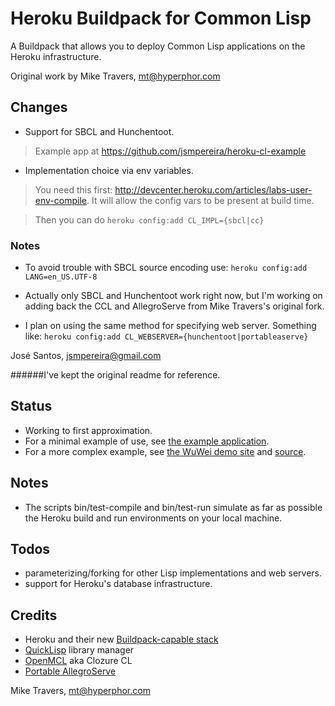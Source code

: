Heroku Buildpack for Common Lisp
================================

A Buildpack that allows you to deploy Common Lisp applications on the Heroku infrastructure.

Original work by Mike Travers, mt@hyperphor.com

## Changes 
* Support for SBCL and Hunchentoot.

> Example app at https://github.com/jsmpereira/heroku-cl-example

* Implementation choice via env variables.

> You need this first: http://devcenter.heroku.com/articles/labs-user-env-compile.
It will allow the config vars to be present at build time.

> Then you can do 
```heroku config:add CL_IMPL={sbcl|cc}```

### Notes

* To avoid trouble with SBCL source encoding use:
```heroku config:add LANG=en_US.UTF-8```

* Actually only SBCL and Hunchentoot work right now, but I'm working
on adding back the CCL and AllegroServe from Mike Travers's original fork.

* I plan on using the same method for specifying web server. Something like:
```heroku config:add CL_WEBSERVER={hunchentoot|portableaserve}```

José Santos, jsmpereira@gmail.com

######I've kept the original readme for reference.

## Status
* Working to first approximation.
* For a minimal example of use, see [the example application](https://github.com/mtravers/heroku-cl-example).
* For a more complex example, see [the WuWei demo site](http://warm-sky-3012.herokuapp.com/) and [source](https://github.com/mtravers/wuwei).

## Notes
* The scripts bin/test-compile and bin/test-run simulate as far as possible the Heroku build and run environments on your local machine.

## Todos
* parameterizing/forking for other Lisp implementations and web servers.
* support for Heroku's database infrastructure.

## Credits
* Heroku and their new [Buildpack-capable stack](http://devcenter.heroku.com/articles/buildpacks)
* [QuickLisp](http://www.quicklisp.org/) library manager 
* [OpenMCL](http://trac.clozure.com/ccl) aka Clozure CL 
* [Portable AllegroServe](http://portableaserve.sourceforge.net/)

Mike Travers, mt@hyperphor.com



